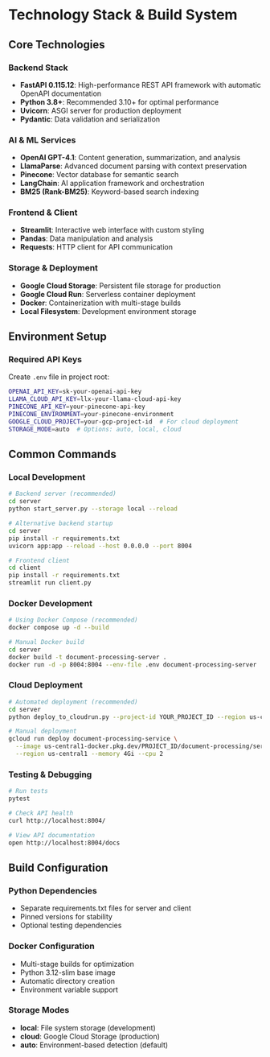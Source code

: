 # Technology Stack & Build System

## Core Technologies

### Backend Stack
- **FastAPI 0.115.12**: High-performance REST API framework with automatic OpenAPI documentation
- **Python 3.8+**: Recommended 3.10+ for optimal performance
- **Uvicorn**: ASGI server for production deployment
- **Pydantic**: Data validation and serialization

### AI & ML Services
- **OpenAI GPT-4.1**: Content generation, summarization, and analysis
- **LlamaParse**: Advanced document parsing with context preservation
- **Pinecone**: Vector database for semantic search
- **LangChain**: AI application framework and orchestration
- **BM25 (Rank-BM25)**: Keyword-based search indexing

### Frontend & Client
- **Streamlit**: Interactive web interface with custom styling
- **Pandas**: Data manipulation and analysis
- **Requests**: HTTP client for API communication

### Storage & Deployment
- **Google Cloud Storage**: Persistent file storage for production
- **Google Cloud Run**: Serverless container deployment
- **Docker**: Containerization with multi-stage builds
- **Local Filesystem**: Development environment storage

## Environment Setup

### Required API Keys
Create `.env` file in project root:
```bash
OPENAI_API_KEY=sk-your-openai-api-key
LLAMA_CLOUD_API_KEY=llx-your-llama-cloud-api-key
PINECONE_API_KEY=your-pinecone-api-key
PINECONE_ENVIRONMENT=your-pinecone-environment
GOOGLE_CLOUD_PROJECT=your-gcp-project-id  # For cloud deployment
STORAGE_MODE=auto  # Options: auto, local, cloud
```

## Common Commands

### Local Development
```bash
# Backend server (recommended)
cd server
python start_server.py --storage local --reload

# Alternative backend startup
cd server
pip install -r requirements.txt
uvicorn app:app --reload --host 0.0.0.0 --port 8004

# Frontend client
cd client
pip install -r requirements.txt
streamlit run client.py
```

### Docker Development
```bash
# Using Docker Compose (recommended)
docker compose up -d --build

# Manual Docker build
cd server
docker build -t document-processing-server .
docker run -d -p 8004:8004 --env-file .env document-processing-server
```

### Cloud Deployment
```bash
# Automated deployment (recommended)
cd server
python deploy_to_cloudrun.py --project-id YOUR_PROJECT_ID --region us-central1

# Manual deployment
gcloud run deploy document-processing-service \
  --image us-central1-docker.pkg.dev/PROJECT_ID/document-processing/server:latest \
  --region us-central1 --memory 4Gi --cpu 2
```

### Testing & Debugging
```bash
# Run tests
pytest

# Check API health
curl http://localhost:8004/

# View API documentation
open http://localhost:8004/docs
```

## Build Configuration

### Python Dependencies
- Separate requirements.txt files for server and client
- Pinned versions for stability
- Optional testing dependencies

### Docker Configuration
- Multi-stage builds for optimization
- Python 3.12-slim base image
- Automatic directory creation
- Environment variable support

### Storage Modes
- **local**: File system storage (development)
- **cloud**: Google Cloud Storage (production)
- **auto**: Environment-based detection (default)